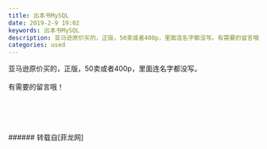 ```yaml
---
title: 出本书MySQL
date: 2019-2-9 19:02
keywords: 出本书MySQL
description: 亚马逊原价买的，正版，50卖或者400p，里面连名字都没写。有需要的留言哦！
categories: used
---
```

<td class="t_f" id="postmessage_2956807">

亚马逊原价买的，正版，50卖或者400p，里面连名字都没写。<br/>
<br/>
有需要的留言哦！<br/>
<br/>
<br/>
<img alt="" border="0" class="zoom" data-cf-modified-e7d3101ee3400429efbf0ced-="" file="http://www.flw.ph/data/appbyme/upload/image/201902/09/vQWcXhmSHDgw.jpg" id="aimg_yd89q" lazyloadthumb="1" onclick="" onmouseover="" src="http://www.flw.ph/data/appbyme/upload/image/201902/09/vQWcXhmSHDgw.jpg"/><br/>
<br/>
<img alt="" border="0" class="zoom" data-cf-modified-e7d3101ee3400429efbf0ced-="" file="http://www.flw.ph/data/appbyme/upload/image/201902/09/DeGHoFAxYgHR.jpg" id="aimg_Hs0Ad" lazyloadthumb="1" onclick="" onmouseover="" src="http://www.flw.ph/data/appbyme/upload/image/201902/09/DeGHoFAxYgHR.jpg"/><br/>
<br/>
</td>
###### 转载自[菲龙网]